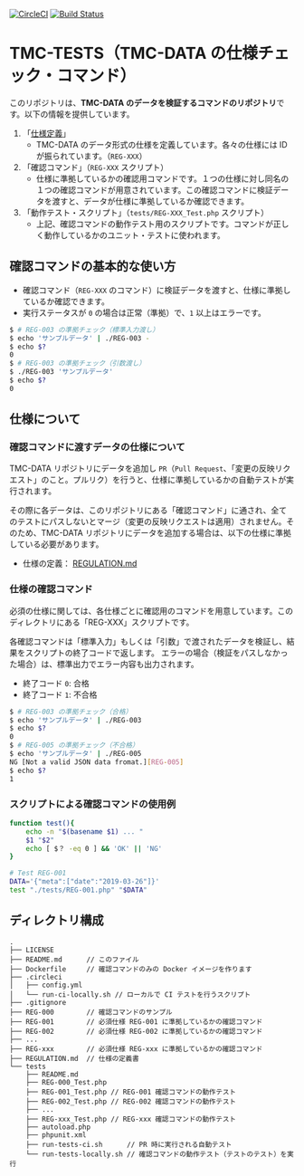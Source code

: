 [![CircleCI](https://circleci.com/gh/KEINOS/TMC-TESTS.svg?style=svg)](https://circleci.com/gh/KEINOS/TMC-TESTS) [![Build Status](https://travis-ci.org/KEINOS/TMC-TESTS.svg?branch=master)](https://travis-ci.org/KEINOS/TMC-TESTS)

# TMC-TESTS（TMC-DATA の仕様チェック・コマンド）

このリポジトリは、**TMC-DATA のデータを検証するコマンドのリポジトリ**です。以下の情報を提供しています。

1. 「[仕様定義](./REGULATION.md)」
    - TMC-DATA のデータ形式の仕様を定義しています。各々の仕様には ID が振られています。（`REG-XXX`）
2. 「確認コマンド」（`REG-XXX` スクリプト）
    - 仕様に準拠しているかの確認用コマンドです。１つの仕様に対し同名の１つの確認コマンドが用意されています。この確認コマンドに検証データを渡すと、データが仕様に準拠しているか確認できます。
3. 「動作テスト・スクリプト」（`tests/REG-XXX_Test.php` スクリプト）
    - 上記、確認コマンドの動作テスト用のスクリプトです。コマンドが正しく動作しているかのユニット・テストに使われます。

## 確認コマンドの基本的な使い方

- 確認コマンド（`REG-XXX` のコマンド）に検証データを渡すと、仕様に準拠しているか確認できます。
- 実行ステータスが `0` の場合は正常（準拠）で、`1` 以上はエラーです。

```bash
$ # REG-003 の準拠チェック（標準入力渡し）
$ echo 'サンプルデータ' | ./REG-003 -
$ echo $?
0
$ # REG-003 の準拠チェック（引数渡し）
$ ./REG-003 'サンプルデータ'
$ echo $?
0
```

## 仕様について

### 確認コマンドに渡すデータの仕様について

TMC-DATA リポジトリにデータを追加し `PR`（`Pull Request`、「変更の反映リクエスト」のこと。プルリク）を行うと、仕様に準拠しているかの自動テストが実行されます。

その際に各データは、このリポジトリにある「確認コマンド」に通され、全てのテストにパスしないとマージ（変更の反映リクエストは適用）されません。そのため、TMC-DATA リポジトリにデータを追加する場合は、以下の仕様に準拠している必要があります。

- 仕様の定義： [REGULATION.md](./REGULATION.md)

### 仕様の確認コマンド

必須の仕様に関しては、各仕様ごとに確認用のコマンドを用意しています。このディレクトリにある「REG-XXX」スクリプトです。

各確認コマンドは「標準入力」もしくは「引数」で渡されたデータを検証し、結果をスクリプトの終了コードで返します。
エラーの場合（検証をパスしなかった場合）は、標準出力でエラー内容も出力されます。

- 終了コード `0`: 合格
- 終了コード `1`: 不合格

```bash
$ # REG-003 の準拠チェック（合格）
$ echo 'サンプルデータ' | ./REG-003
$ echo $?
0
$ # REG-005 の準拠チェック（不合格）
$ echo 'サンプルデータ' | ./REG-005
NG [Not a valid JSON data fromat.][REG-005]
$ echo $?
1
```

### スクリプトによる確認コマンドの使用例

```bash
function test(){
    echo -n "$(basename $1) ... "
    $1 "$2"
    echo [ $？ -eq 0 ] && 'OK' || 'NG'
}

# Test REG-001
DATA='{"meta":["date":"2019-03-26"]}'
test "./tests/REG-001.php" "$DATA"
```

## ディレクトリ構成

```text
.
├── LICENSE
├── README.md      // このファイル
├── Dockerfile     // 確認コマンドのみの Docker イメージを作ります
├── .circleci
│   ├── config.yml
│   └── run-ci-locally.sh // ローカルで CI テストを行うスクリプト
├── .gitignore
├── REG-000        // 確認コマンドのサンプル
├── REG-001        // 必須仕様 REG-001 に準拠しているかの確認コマンド
├── REG-002        // 必須仕様 REG-002 に準拠しているかの確認コマンド
├── ...
├── REG-xxx        // 必須仕様 REG-xxx に準拠しているかの確認コマンド
├── REGULATION.md  // 仕様の定義書
└── tests
    ├── README.md
    ├── REG-000_Test.php
    ├── REG-001_Test.php // REG-001 確認コマンドの動作テスト
    ├── REG-002_Test.php // REG-002 確認コマンドの動作テスト
    ├── ...
    ├── REG-xxx_Test.php // REG-xxx 確認コマンドの動作テスト
    ├── autoload.php
    ├── phpunit.xml
    ├── run-tests-ci.sh      // PR 時に実行される自動テスト
    └── run-tests-locally.sh // 確認コマンドの動作テスト（テストのテスト）を実行
```
